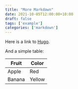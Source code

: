 ```yaml
---
title: "More Markdown"
date: 2021-10-05T12:00:00+10:00
draft: false
tags: ['example']
categories: ['markdown']
---
```


Here is a link to [Hugo](https://gohugo.io).

And a simple table:

| Fruit | Color |
|------|-------|
| Apple | Red |
| Banana | Yellow |
